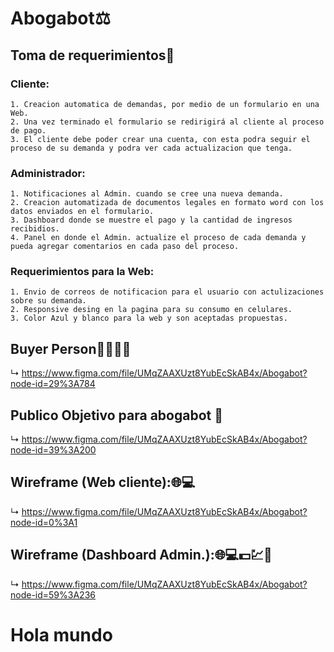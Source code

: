 # Abogabot:balance_scale:
## Toma de requerimientos:bookmark_tabs:
  ### Cliente:
    1. Creacion automatica de demandas, por medio de un formulario en una Web.
    2. Una vez terminado el formulario se redirigirá al cliente al proceso de pago.
    3. El cliente debe poder crear una cuenta, con esta podra seguir el proceso de su demanda y podra ver cada actualizacion que tenga.
    
  ### Administrador:
    1. Notificaciones al Admin. cuando se cree una nueva demanda.
    2. Creacion automatizada de documentos legales en formato word con los datos enviados en el formulario.
    3. Dashboard donde se muestre el pago y la cantidad de ingresos recibidios.
    4. Panel en donde el Admin. actualize el proceso de cada demanda y pueda agregar comentarios en cada paso del proceso.
 
  ### Requerimientos para la Web:
    1. Envio de correos de notificacion para el usuario con actulizaciones sobre su demanda.
    2. Responsive desing en la pagina para su consumo en celulares.
    3. Color Azul y blanco para la web y son aceptadas propuestas.

## Buyer Person:standing_woman::standing_man:
  ↳ https://www.figma.com/file/UMqZAAXUzt8YubEcSkAB4x/Abogabot?node-id=29%3A784

## Publico Objetivo para abogabot :busts_in_silhouette:
  ↳ https://www.figma.com/file/UMqZAAXUzt8YubEcSkAB4x/Abogabot?node-id=39%3A200

## Wireframe (Web cliente)::globe_with_meridians::computer:
  ↳ https://www.figma.com/file/UMqZAAXUzt8YubEcSkAB4x/Abogabot?node-id=0%3A1
  
## Wireframe (Dashboard Admin.)::globe_with_meridians::computer::dollar::chart::email:
  ↳ https://www.figma.com/file/UMqZAAXUzt8YubEcSkAB4x/Abogabot?node-id=59%3A236 


# Hola mundo